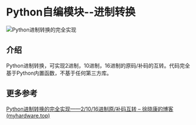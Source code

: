 # Python自编模块--进制转换

<img src="https://picgo-dakang.oss-cn-hangzhou.aliyuncs.com/img/Python%E8%BF%9B%E5%88%B6%E8%BD%AC%E6%8D%A2%E7%9A%84%E5%AE%8C%E5%85%A8%E5%AE%9E%E7%8E%B0-1729752043698-5.png" alt="Python进制转换的完全实现" />

## 介绍
Python进制转换，可实现2进制，10进制，16进制的原码/补码的互转。代码完全基于Python内置函数，不基于任何第三方库。

## 更多参考

[Python进制转换的完全实现——2/10/16进制原/补码互转 – 徐晓康的博客 (myhardware.top)](https://www.myhardware.top/python进制转换的完全实现-2-10-16进制原-补码互转/)
